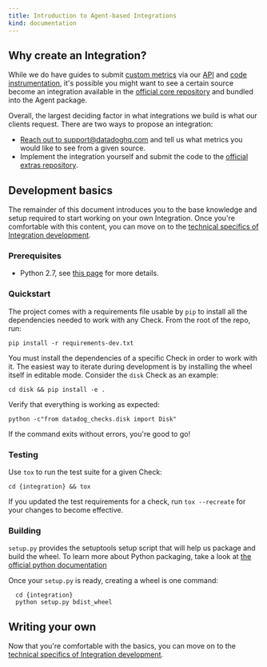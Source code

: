 ```yaml
---
title: Introduction to Agent-based Integrations
kind: documentation
---
```


## Why create an Integration?

While we do have guides to submit [custom metrics][1] via our [API][2] and [code instrumentation][3], it's possible you might want to see a certain source become an integration available in the [official core repository][4] and bundled into the Agent package.

Overall, the largest deciding factor in what integrations we build is what our clients request. There are two ways to propose an integration:

* [Reach out to support@datadoghq.com][5] and tell us what metrics you would like to see from a given source.
* Implement the integration yourself and submit the code to the [official extras repository][6].

## Development basics

The remainder of this document introduces you to the base knowledge and setup required to start working on your own Integration. Once you're comfortable with this content, you can move on to the [technical specifics of Integration development][10].

### Prerequisites

* Python 2.7, see [this page][7] for more details.

### Quickstart

The project comes with a requirements file usable by `pip` to install all the dependencies needed to work with any Check. From the root of the repo, run:

```
pip install -r requirements-dev.txt
```

You must install the dependencies of a specific Check in order to work with it. The easiest way to iterate during development is by installing the wheel itself in editable mode. Consider the `disk` Check as an example:

```
cd disk && pip install -e .
```

Verify that everything is working as expected:

```
python -c"from datadog_checks.disk import Disk"
```

If the command exits without errors, you're good to go!

### Testing

Use `tox` to run the test suite for a given Check:

```
cd {integration} && tox
```

If you updated the test requirements for a check, run `tox --recreate` for your changes to become effective.

### Building

`setup.py` provides the setuptools setup script that will help us package and build the wheel. To learn more about Python packaging, take a look at [the official python documentation][9]

Once your `setup.py` is ready, creating a wheel is one command:

```
  cd {integration}
  python setup.py bdist_wheel
```

## Writing your own

Now that you're comfortable with the basics, you can move on to the [technical specifics of Integration development][10].

[1]: https://docs.datadoghq.com/developers/metrics/
[2]: https://docs.datadoghq.com/api/
[3]: https://docs.datadoghq.com/developers/libraries/
[4]: https://github.com/DataDog/integrations-core
[5]: https://docs.datadoghq.com/help/
[6]: https://github.com/DataDog/integrations-extras
[7]: https://github.com/DataDog/integrations-core/blob/master/docs/dev/python.md
[8]: https://docs.pytest.org/en/latest/
[9]: https://packaging.python.org/tutorials/distributing-packages/
[10]: https://github.com/DataDog/integrations-core/blob/master/docs/dev/new_check_howto.md 
